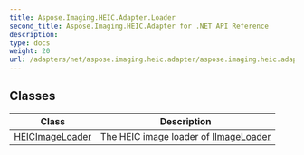 ```yaml
---
title: Aspose.Imaging.HEIC.Adapter.Loader
second_title: Aspose.Imaging.HEIC.Adapter for .NET API Reference
description: 
type: docs
weight: 20
url: /adapters/net/aspose.imaging.heic.adapter/aspose.imaging.heic.adapter.loader/
---
```



## Classes

| Class | Description |
| --- | --- |
| [HEICImageLoader](./heicimageloader/) | The HEIC image loader of [IImageLoader](https://reference.aspose.com/imaging/net/aspose.imaging/iimageloader/) |



